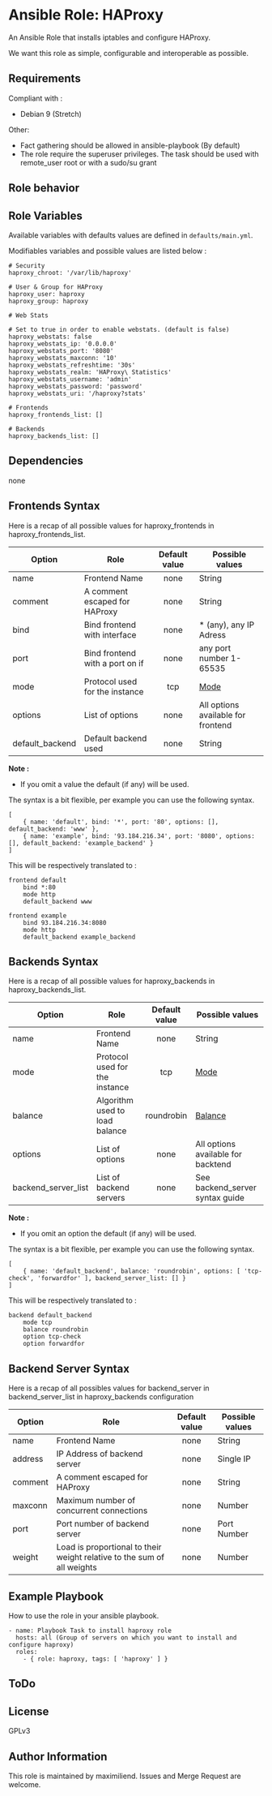 # Ansible Role: HAProxy

An Ansible Role that installs iptables and configure HAProxy.

We want this role as simple, configurable and interoperable as possible.

## Requirements

Compliant with :
- Debian 9 (Stretch)

Other:
- Fact gathering should be allowed in ansible-playbook (By default)
- The role require the superuser privileges. The task should be used with remote_user root or with a sudo/su grant

## Role behavior


## Role Variables

Available variables with defaults values are defined in `defaults/main.yml`.

Modifiables variables and possible values are listed below :

```
# Security
haproxy_chroot: '/var/lib/haproxy'

# User & Group for HAProxy
haproxy_user: haproxy
haproxy_group: haproxy

# Web Stats

# Set to true in order to enable webstats. (default is false)
haproxy_webstats: false
haproxy_webstats_ip: '0.0.0.0'
haproxy_webstats_port: '8080'
haproxy_webstats_maxconn: '10'
haproxy_webstats_refreshtime: '30s'
haproxy_webstats_realm: 'HAProxy\ Statistics'
haproxy_webstats_username: 'admin'
haproxy_webstats_password: 'password'
haproxy_webstats_uri: '/haproxy?stats'

# Frontends
haproxy_frontends_list: []

# Backends
haproxy_backends_list: []
```

## Dependencies

none


## Frontends Syntax

Here is a recap of all possible values for haproxy_frontends in haproxy_frontends_list.

| Option           | Role                            | Default value | Possible values                     |
|------------------|---------------------------------|:-------------:|-------------------------------------|
| name             | Frontend Name                   |      none     | String                              |
| comment          | A comment escaped for HAProxy   |      none     | String                              |
| bind             | Bind frontend with interface    |      none     | * (any), any IP Adress              |
| port             | Bind frontend with a port on if |      none     | any port number 1-65535             |
| mode             | Protocol used for the instance  |      tcp      | [Mode](https://cbonte.github.io/haproxy-dconv/1.8/configuration.html#4-mode) |
| options          | List of options                 |      none     | All options available for frontend  |
| default_backend  | Default backend used            |      none     | String                              |

**Note :**
- If you omit a value the default (if any) will be used.

The syntax is a bit flexible, per example you can use the following syntax.

```
[
    { name: 'default', bind: '*', port: '80', options: [], default_backend: 'www' },
    { name: 'example', bind: '93.184.216.34', port: '8080', options: [], default_backend: 'example_backend' }
]
```

This will be respectively translated to :

```
frontend default
    bind *:80
    mode http
    default_backend www

frontend example
    bind 93.184.216.34:8080
    mode http
    default_backend example_backend
```


## Backends Syntax

Here is a recap of all possible values for haproxy_backends in haproxy_backends_list.

| Option              | Role                                 | Default value  | Possible values                     |
|---------------------|--------------------------------------|:--------------:|-------------------------------------|
| name                | Frontend Name                        |      none      | String                              |
| mode                | Protocol used for the instance       |      tcp       | [Mode](https://cbonte.github.io/haproxy-dconv/1.8/configuration.html#4-mode) |
| balance             | Algorithm used to load balance       |   roundrobin   | [Balance](https://cbonte.github.io/haproxy-dconv/1.8/configuration.html#4.2-balance) |
| options             | List of options                      |      none      | All options available for backtend  |
| backend_server_list | List of backend servers              |      none      | See backend_server syntax guide     |

**Note :**
- If you omit an option the default (if any) will be used.

The syntax is a bit flexible, per example you can use the following syntax.

```
[
    { name: 'default_backend', balance: 'roundrobin', options: [ 'tcp-check', 'forwardfor' ], backend_server_list: [] }
]
```

This will be respectively translated to :

```
backend default_backend
    mode tcp
    balance roundrobin
    option tcp-check
    option forwardfor
```


## Backend Server Syntax

Here is a recap of all possibles values for backend_server in backend_server_list in haproxy_backends configuration

| Option        | Role                                         | Default value | Possible values    |
|---------------|----------------------------------------------|:-------------:|--------------------|
| name          | Frontend Name                                |      none     | String             |
| address       | IP Address of backend server                 |      none     | Single IP          |
| comment       | A comment escaped for HAProxy                |      none     | String             |
| maxconn       | Maximum number of concurrent connections     |      none     | Number             |
| port          | Port number of backend server                |      none     | Port Number        |
| weight  | Load is proportional to their weight relative to the sum of all weights | none | Number |


## Example Playbook

How to use the role in your ansible playbook.

```
- name: Playbook Task to install haproxy role
  hosts: all (Group of servers on which you want to install and configure haproxy)
  roles:
    - { role: haproxy, tags: [ 'haproxy' ] }
```

## ToDo


## License

GPLv3


## Author Information

This role is maintained by maximiliend. Issues and Merge Request are welcome.
